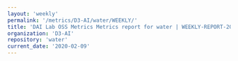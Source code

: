 ```yaml
---
layout: 'weekly'
permalink: '/metrics/D3-AI/water/WEEKLY/'
title: 'DAI Lab OSS Metrics Metrics report for water | WEEKLY-REPORT-2020-02-09'
organization: 'D3-AI'
repository: 'water'
current_date: '2020-02-09'
---
```

